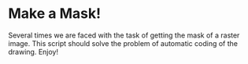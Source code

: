 Make a Mask!
============

Several times we are faced with the task of getting the mask of a raster image. This script should solve the problem of automatic coding of the drawing. Enjoy!